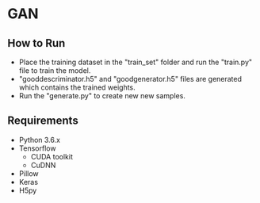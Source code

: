 # GAN
## How to Run
- Place the training dataset in the "train_set" folder and run the "train.py" file to train the model.
- "gooddescriminator.h5" and "goodgenerator.h5" files are generated which contains the trained weights.
- Run the "generate.py" to create new new samples.
## Requirements
- Python 3.6.x
- Tensorflow
  - CUDA toolkit
  - CuDNN
- Pillow
- Keras
- H5py
